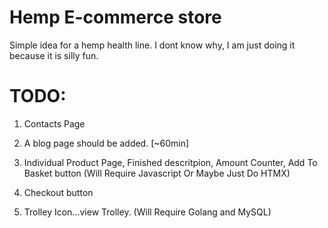 # Hemp E-commerce store

Simple idea for a hemp health line.
I dont know why, I am just doing it because it is silly fun.

# TODO:

1. Contacts Page

2. A blog page should be added. [~60min]

3. Individual Product Page, Finished descritpion, Amount Counter, Add To Basket button (Will Require Javascript Or Maybe Just Do HTMX)

4. Checkout button

5. Trolley Icon...view Trolley. (Will Require Golang and MySQL)
